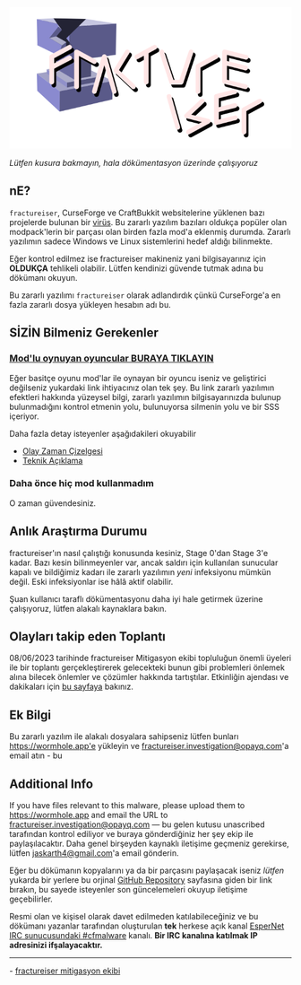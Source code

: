 <p align="center">
    <img src="docs/media/logo.svg" alt="Logo">
</p>

*Lütfen kusura bakmayın, hala dökümentasyon üzerinde çalışıyoruz*

## nE?
`fractureiser`, CurseForge ve CraftBukkit websitelerine
yüklenen bazı projelerde bulunan bir [virüs](https://en.wikipedia.org/wiki/Computer_virus). Bu zararlı yazılım bazıları oldukça popüler olan modpack'lerin bir parçası olan birden fazla mod'a eklenmiş durumda. Zararlı yazılımın sadece Windows ve Linux sistemlerini hedef aldığı bilinmekte.

Eğer kontrol edilmez ise fractureiser makineniz yani
bilgisayarınız için **OLDUKÇA** tehlikeli olabilir.
Lütfen kendinizi güvende tutmak adına bu dökümanı okuyun.

Bu zararlı yazılımı `fractureiser` olarak adlandırdık 
çünkü CurseForge'a en fazla zararlı dosya yükleyen hesabın 
adı bu.

## SİZİN Bilmeniz Gerekenler

### [Mod'lu oynuyan oyuncular BURAYA TIKLAYIN](docs/users.md)

Eğer basitçe oyunu mod'lar ile oynayan bir oyuncu iseniz 
ve geliştirici değilseniz yukardaki link ihtiyacınız 
olan tek şey. Bu link zararlı yazılımın efektleri hakkında
yüzeysel bilgi, zararlı yazılımın bilgisayarınızda
bulunup bulunmadığını kontrol etmenin yolu, bulunuyorsa
silmenin yolu ve bir SSS içeriyor.

Daha fazla detay isteyenler aşağıdakileri okuyabilir
* [Olay Zaman Çizelgesi](docs/timeline.md)
* [Teknik Açıklama](docs/tech.md)

### Daha önce hiç mod kullanmadım

O zaman güvendesiniz.

## Anlık Araştırma Durumu
fractureiser'ın nasıl çalıştığı konusunda kesiniz, Stage 0'dan Stage 3'e kadar. Bazı kesin bilinmeyenler var,
ancak saldırı için kullanılan sunucular kapalı ve bildiğimiz kadarı ile zararlı yazılımın *yeni* infeksiyonu mümkün değil. Eski infeksiyonlar ise hâlâ aktif olabilir.

Şuan kullanıcı taraflı dökümentasyonu daha iyi hale getirmek üzerine çalışıyoruz, lütfen alakalı kaynaklara bakın.

## Olayları takip eden Toplantı

08/06/2023 tarihinde fractureiser Mitigasyon ekibi
topluluğun önemli üyeleri ile bir toplantı gerçekleştirerek
gelecekteki bunun gibi problemleri önlemek alına bilecek önlemler ve çözümler hakkında tartıştılar. 
Etkinliğin ajendası ve dakikaları için [bu sayfaya](https://github.com/fractureiser-investigation/fractureiser/blob/main/docs/2023-06-08-meeting.md) bakınız.

## Ek Bilgi 
Bu zararlı yazılım ile alakalı dosyalara sahipseniz lütfen bunları https://wormhole.app'e yükleyin ve fractureiser.investigation@opayq.com'a email atın - bu 

## Additional Info

If you have files relevant to this malware, please upload 
them to https://wormhole.app and email the URL to fractureiser.investigation@opayq.com — bu gelen kutusu
unascribed tarafından kontrol ediliyor ve buraya gönderdiğiniz her şey ekip ile paylaşılacaktır.
Daha genel birşeyden kaynaklı iletişime geçmeniz gerekirse,
lütfen jaskarth4@gmail.com'a email gönderin.

Eğer bu dökümanın kopyalarını ya da bir parçasını paylaşacak iseniz *lütfen* yukarda bir yerlere bu orjinal [GitHub Repository](https://github.com/fractureiser-investigation/fractureiser) sayfasına giden bir link bırakın, bu sayede isteyenler son güncelemeleri okuyup iletişime geçebilirler.

Resmi olan ve kişisel olarak davet edilmeden katılabileceğiniz ve bu dökümanı yazanlar tarafından 
oluşturulan **tek** herkese açık kanal [EsperNet IRC sunucusundaki #cfmalware](https://webchat.esper.net/?channels=cfmalware)
kanalı.
**Bir IRC kanalına katılmak IP adresinizi ifşalayacaktır.**

---

\- [fractureiser mitigasyon ekibi](docs/credits.md)

